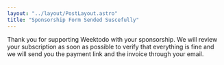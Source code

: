```yaml
---
layout: "../layout/PostLayout.astro"
title: "Sponsorship Form Sended Suscefully"
---
```


Thank you for supporting Weektodo with your sponsorship. We will review your subscription as soon as possible to verify that everything is fine and we will send you the payment link and the invoice through your email.
